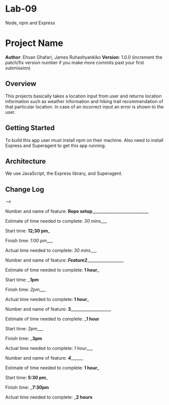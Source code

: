 # Lab-09
Node, npm and Express
# Project Name

**Author**: Ehsan Ghafari, James Ruhashyankiko
**Version**: 1.0.0 (increment the patch/fix version number if you make more commits past your first submission)

## Overview
<!-- Provide a high level overview of what this application is and why you are building it, beyond the fact that it's an assignment for this class. (i.e. What's your problem domain?) -->

This projects basically takes a location input from user and returns location information such as weather information and hiking trail recommendation of that particular location.
In case of an incorrect input an error is shown to the user.

## Getting Started
<!-- What are the steps that a user must take in order to build this app on their own machine and get it running? -->

To build this app user must install npm on their machine. Also need to install Express and Superagent to get this app running. 

## Architecture
<!-- Provide a detailed description of the application design. What technologies (languages, libraries, etc) you're using, and any other relevant design information. -->
We use JavaScript, the Express library, and Superagent. 

## Change Log
<!-- Use this area to document the iterative changes made to your application as each feature is successfully implemented. Use time stamps. Here's an examples:

01-01-2001 4:59pm - Application now has a fully-functional express server, with a GET route for the location resource.

11-06-2019 9:30pm - Application now has a fully-functional express server, with a GET route for the location resource.

## Credits and Collaborations
<!-- Give credit (and a link) to other people or resources that helped you build this application. -->
-->

Number and name of feature: __Repo setup______________________________

Estimate of time needed to complete: _30 mins____

Start time: __12;30 pm___

Finish time: _1:00 pm____

Actual time needed to complete: _30 mins____

Number and name of feature: _______Feature2_________________________

Estimate of time needed to complete: __1 hour___

Start time: ___1pm__

Finish time: _2pm____

Actual time needed to complete: __1 hour___

Number and name of feature: ______3__________________________

Estimate of time needed to complete: ___1 hour__

Start time: _2pm____

Finish time: ___3pm__

Actual time needed to complete: _1 hour____

Number and name of feature: _____________4___________________

Estimate of time needed to complete: __1 hour___

Start time: __5:30 pm___

Finish time: ___7:30pm__

Actual time needed to complete: ___2 hours__
